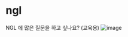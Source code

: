 # ngl
NGL 에 많은 질문을 하고 싶나요? (교육용)</dr>
![image](https://github.com/hinggu9/ngl/assets/89388901/b614f7e6-af5d-4c45-be61-017b1a12cabc)
